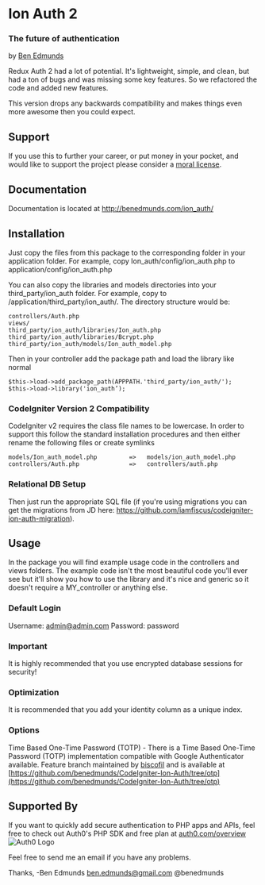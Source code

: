 # Ion Auth 2
### The future of authentication
by [Ben Edmunds](http://benedmunds.com)

Redux Auth 2 had a lot of potential.  It's lightweight, simple, and clean,
but had a ton of bugs and was missing some key features.  So we refactored
the code and added new features.

This version drops any backwards compatibility and makes things even more
awesome then you could expect.


## Support
If you use this to further your career, or put money in your pocket, and would like to support the project please consider a [moral license](https://www.morallicense.com/benedmunds/ion-auth).


## Documentation
Documentation is located at http://benedmunds.com/ion_auth/

## Installation
Just copy the files from this package to the corresponding folder in your
application folder.  For example, copy Ion_auth/config/ion_auth.php to
application/config/ion_auth.php

You can also copy the libraries and models directories into your third_party/ion_auth folder.  For example, copy  to /application/third_party/ion_auth/.  The directory structure would be:

    controllers/Auth.php
    views/
    third_party/ion_auth/libraries/Ion_auth.php
    third_party/ion_auth/libraries/Bcrypt.php
    third_party/ion_auth/models/Ion_auth_model.php


Then in your controller add the package path and load the library like normal

	$this->load->add_package_path(APPPATH.'third_party/ion_auth/');
	$this->load->library('ion_auth’);



### CodeIgniter Version 2 Compatibility
CodeIgniter v2 requires the class file names to be lowercase.  In order to support this follow the standard installation procedures and then either rename the following files or create symlinks

	models/Ion_auth_model.php         =>   models/ion_auth_model.php
	controllers/Auth.php              =>   controllers/auth.php

### Relational DB Setup
Then just run the appropriate SQL file (if you're using migrations you can
get the migrations from JD here:
https://github.com/iamfiscus/codeigniter-ion-auth-migration).

## Usage
In the package you will find example usage code in the controllers and views
folders.  The example code isn't the most beautiful code you'll ever see but
it'll show you how to use the library and it's nice and generic so it doesn't
require a MY_controller or anything else.

### Default Login
Username: admin@admin.com
Password: password


### Important
It is highly recommended that you use encrypted database sessions for security!


### Optimization
It is recommended that you add your identity column as a unique index.


### Options
Time Based One-Time Password (TOTP) -
There is a Time Based One-Time Password (TOTP) implementation compatible with Google Authenticator available. Feature branch maintained by [biscofil](https://github.com/biscofil) and is available at [https://github.com/benedmunds/CodeIgniter-Ion-Auth/tree/otp](https://github.com/benedmunds/CodeIgniter-Ion-Auth/tree/otp)


## Supported By
If you want to quickly add secure authentication to PHP apps and APIs, feel free to check out Auth0's PHP SDK and free plan at [auth0.com/overview](https://auth0.com/overview?utm_source=GHsponsor&utm_medium=GHsponsor&utm_campaign=codeigniter-ion-auth&utm_content=auth) ![Auth0 Logo](http://download.phptownhall.com/auth0.png)



Feel free to send me an email if you have any problems.


Thanks,
-Ben Edmunds
 ben.edmunds@gmail.com
 @benedmunds
